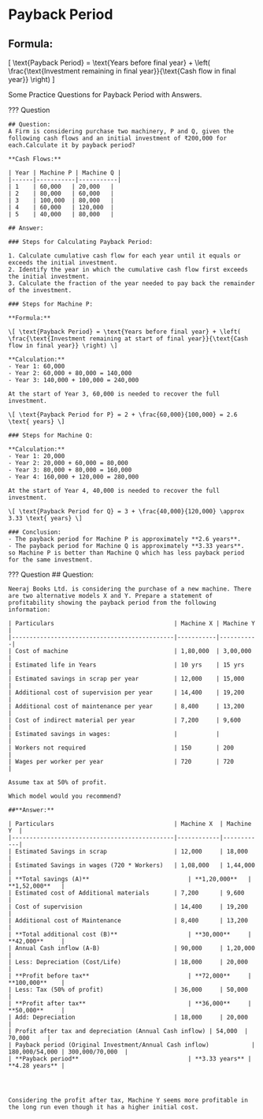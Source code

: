 # Payback Period

## Formula:

\[ \text{Payback Period} = \text{Years before final year} + \left( \frac{\text{Investment remaining in final year}}{\text{Cash flow in final year}} \right) \]

Some Practice Questions for Payback Period with Answers.


??? Question

    ## Question:
    A Firm is considering purchase two machinery, P and Q, given the following cash flows and an initial investment of ₹200,000 for each.Calculate it by payback period?

    **Cash Flows:**

    | Year | Machine P | Machine Q |
    |------|-----------|-----------|
    | 1    | 60,000   | 20,000   |
    | 2    | 80,000   | 60,000   |
    | 3    | 100,000  | 80,000   |
    | 4    | 60,000   | 120,000  |
    | 5    | 40,000   | 80,000   |

    ## Answer:

    ### Steps for Calculating Payback Period:

    1. Calculate cumulative cash flow for each year until it equals or exceeds the initial investment.
    2. Identify the year in which the cumulative cash flow first exceeds the initial investment.
    3. Calculate the fraction of the year needed to pay back the remainder of the investment.

    ### Steps for Machine P:

    **Formula:**

    \[ \text{Payback Period} = \text{Years before final year} + \left( \frac{\text{Investment remaining at start of final year}}{\text{Cash flow in final year}} \right) \]

    **Calculation:**
    - Year 1: 60,000
    - Year 2: 60,000 + 80,000 = 140,000
    - Year 3: 140,000 + 100,000 = 240,000

    At the start of Year 3, 60,000 is needed to recover the full investment.

    \[ \text{Payback Period for P} = 2 + \frac{60,000}{100,000} = 2.6 \text{ years} \]

    ### Steps for Machine Q:

    **Calculation:**
    - Year 1: 20,000
    - Year 2: 20,000 + 60,000 = 80,000
    - Year 3: 80,000 + 80,000 = 160,000
    - Year 4: 160,000 + 120,000 = 280,000

    At the start of Year 4, 40,000 is needed to recover the full investment.

    \[ \text{Payback Period for Q} = 3 + \frac{40,000}{120,000} \approx 3.33 \text{ years} \]

    ### Conclusion:
    - The payback period for Machine P is approximately **2.6 years**.
    - The payback period for Machine Q is approximately **3.33 years**.
    so Machine P is better than Machine Q which has less payback period for the same investment.

??? Question
    ## Question:

    Neeraj Books Ltd. is considering the purchase of a new machine. There are two alternative models X and Y. Prepare a statement of profitability showing the payback period from the following information:

    | Particulars                                  | Machine X | Machine Y |
    |----------------------------------------------|-----------|-----------|
    | Cost of machine                              | 1,80,000  | 3,00,000  |
    | Estimated life in Years                      | 10 yrs    | 15 yrs    |
    | Estimated savings in scrap per year          | 12,000    | 15,000    |
    | Additional cost of supervision per year      | 14,400    | 19,200    |
    | Additional cost of maintenance per year      | 8,400     | 13,200    |
    | Cost of indirect material per year           | 7,200     | 9,600     |
    | Estimated savings in wages:                  |           |           |
    | Workers not required                         | 150       | 200       |
    | Wages per worker per year                    | 720       | 720       |

    Assume tax at 50% of profit. 

    Which model would you recommend?

    ##**Answer:**

    | Particulars                                  | Machine X  | Machine Y  |
    |----------------------------------------------|------------|------------|
    | Estimated Savings in scrap                   | 12,000     | 18,000     |
    | Estimated Savings in wages (720 * Workers)   | 1,08,000   | 1,44,000   |
    | **Total savings (A)**                            | **1,20,000**   | **1,52,000**   |
    | Estimated cost of Additional materials       | 7,200      | 9,600      |
    | Cost of supervision                          | 14,400     | 19,200     |
    | Additional cost of Maintenance               | 8,400      | 13,200     |
    | **Total additional cost (B)**                    | **30,000**     | **42,000**     |
    | Annual Cash inflow (A-B)                     | 90,000     | 1,20,000   |
    | Less: Depreciation (Cost/Life)               | 18,000     | 20,000     |
    | **Profit before tax**                            | **72,000**     | **100,000**    |
    | Less: Tax (50% of profit)                    | 36,000     | 50,000     |
    | **Profit after tax**                             | **36,000**     | **50,000**     |
    | Add: Depreciation                            | 18,000     | 20,000     |
    | Profit after tax and depreciation (Annual Cash inflow) | 54,000  | 70,000     |
    | Payback period (Original Investment/Annual Cash inflow)            | 180,000/54,000 | 300,000/70,000  |
    | **Payback period**                               | **3.33 years** | **4.28 years** |




    Considering the profit after tax, Machine Y seems more profitable in the long run even though it has a higher initial cost.